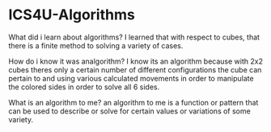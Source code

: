 # ICS4U-Algorithms
What did i learn about algorithms?
I learned that with respect to cubes, that there is a finite method to solving a variety of cases.

How do i know it was analgorithm?
I know its an algorithm because with 2x2 cubes theres only a certain number of different configurations the cube can pertain to and using various calculated movements in order to manipulate the colored sides in order to solve all 6 sides.

What is an algorithm to me?
an algorithm to me is a function or pattern that can be used to describe or solve for certain values or variations of some variety.
